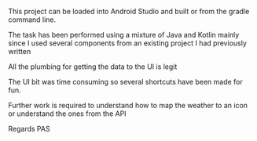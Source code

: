This project can be loaded into Android Studio and built or from the gradle command line.

The task has been performed using a mixture of Java and Kotlin mainly since I used several components from an existing project I had previously written

All the plumbing for getting the data to the UI is legit

The UI bit was time consuming so several shortcuts have been made for fun.

Further work is required to understand how to map the weather to an icon or understand the ones from the API

Regards
PAS

